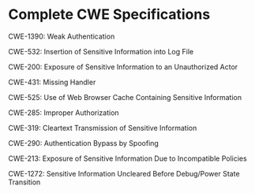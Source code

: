

# Complete CWE Specifications

CWE-1390: Weak Authentication

CWE-532: Insertion of Sensitive Information into Log File

CWE-200: Exposure of Sensitive Information to an Unauthorized Actor

CWE-431: Missing Handler

CWE-525: Use of Web Browser Cache Containing Sensitive Information

CWE-285: Improper Authorization

CWE-319: Cleartext Transmission of Sensitive Information

CWE-290: Authentication Bypass by Spoofing

CWE-213: Exposure of Sensitive Information Due to Incompatible Policies

CWE-1272: Sensitive Information Uncleared Before Debug/Power State Transition